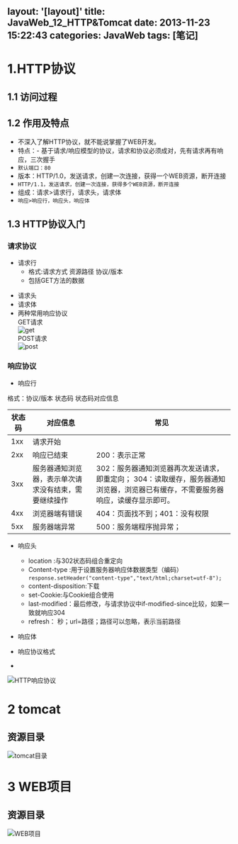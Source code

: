 layout: '[layout]'
title: JavaWeb_12_HTTP&Tomcat
date: 2013-11-23 15:22:43
categories: JavaWeb
tags: [笔记]
---
# 1.HTTP协议
## 1.1 访问过程
## 1.2 作用及特点
- 不深入了解HTTP协议，就不能说掌握了WEB开发。
- 特点：- 基于请求/响应模型的协议，请求和协议必须成对，先有请求再有响应，三次握手
- `默认端口：80`
- 版本：HTTP/1.0，发送请求，创建一次连接，获得一个WEB资源，断开连接
- `HTTP/1.1，发送请求，创建一次连接，获得多个WEB资源，断开连接`
- 组成：请求>请求行，请求头，请求体
- `响应>响应行，响应头，响应体`
        
## 1.3 HTTP协议入门
### 请求协议
- 请求行    
	- 格式:请求方式 资源路径 协议/版本
	- 包括GET方法的数据
<!--more-->
- 请求头
- 请求体
- 两种常用响应协议<br/>
 GET请求<br/>
![get](http://i.imgur.com/uaABjMY.png)<br/>
 POST请求<br/>
![post](http://i.imgur.com/HO10m0R.png)
### 响应协议
- 响应行    

格式：协议/版本   状态码  状态码对应信息

状态码 | 对应信息 | 常见
---|---|---
1xx | 请求开始 |
2xx | 响应已结束 | 200：表示正常
3xx | 服务器通知浏览器，表示单次请求没有结束，需要继续操作 | 302：服务器通知浏览器再次发送请求，即重定向；  304：读取缓存，服务器通知浏览器，浏览器已有缓存，不需要服务器响应，读缓存显示即可。
4xx | 浏览器端有错误 | 404：页面找不到；401：没有权限
5xx | 服务器端异常 | 500：服务端程序抛异常；

- 响应头
	- location :与302状态码组合重定向
	- Content-type :用于设置服务器响应体数据类型（编码）
	    `response.setHeader("content-type","text/html;charset=utf-8");`
	- content-disposition:下载
	- set-Cookie:与Cookie组合使用
	- last-modified：最后修改，与请求协议中if-modified-since比较，如果一致就响应304
	- refresh： 秒；url=路径；路径可以忽略，表示当前路径

- 响应体
- 响应协议格式
- 
![HTTP响应协议](http://i.imgur.com/zdZ2ydT.png)
# 2 tomcat
## 资源目录
![tomcat目录](http://i.imgur.com/J4FqXiL.png)
# 3 WEB项目
## 资源目录
![WEB项目](http://i.imgur.com/3qDbDx7.jpg)